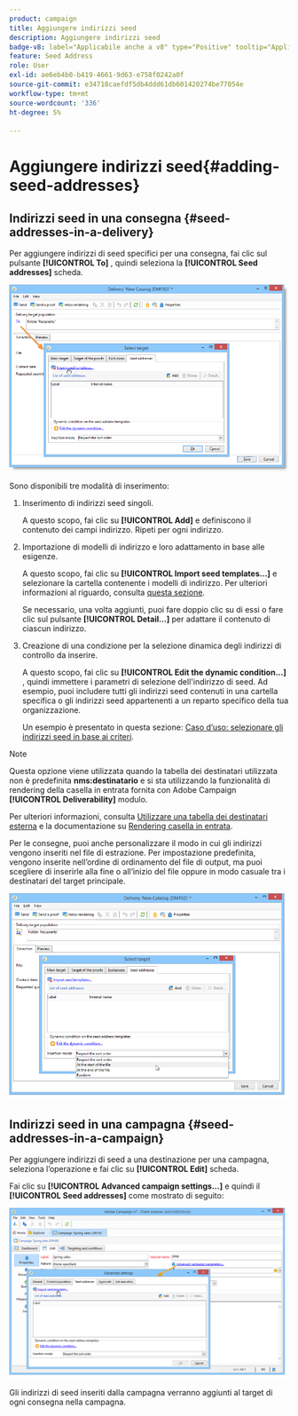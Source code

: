 ```yaml
---
product: campaign
title: Aggiungere indirizzi seed
description: Aggiungere indirizzi seed
badge-v8: label="Applicabile anche a v8" type="Positive" tooltip="Applicabile anche a Campaign v8"
feature: Seed Address
role: User
exl-id: ae6eb4b0-b419-4661-9d63-e758f0242a0f
source-git-commit: e34718caefdf5db4ddd61db601420274be77054e
workflow-type: tm+mt
source-wordcount: '336'
ht-degree: 5%

---
```


# Aggiungere indirizzi seed{#adding-seed-addresses}

## Indirizzi seed in una consegna {#seed-addresses-in-a-delivery}

Per aggiungere indirizzi di seed specifici per una consegna, fai clic sul pulsante **[!UICONTROL To]** , quindi seleziona la **[!UICONTROL Seed addresses]** scheda.

![](assets/s_ncs_user_edit_del_addresses_tab.png)

Sono disponibili tre modalità di inserimento:

1. Inserimento di indirizzi seed singoli.

   A questo scopo, fai clic su **[!UICONTROL Add]** e definiscono il contenuto dei campi indirizzo. Ripeti per ogni indirizzo.

1. Importazione di modelli di indirizzo e loro adattamento in base alle esigenze.

   A questo scopo, fai clic su **[!UICONTROL Import seed templates...]** e selezionare la cartella contenente i modelli di indirizzo. Per ulteriori informazioni al riguardo, consulta [questa sezione](creating-seed-addresses.md#creating-seed-address-templates).

   Se necessario, una volta aggiunti, puoi fare doppio clic su di essi o fare clic sul pulsante **[!UICONTROL Detail...]** per adattare il contenuto di ciascun indirizzo.

1. Creazione di una condizione per la selezione dinamica degli indirizzi di controllo da inserire.

   A questo scopo, fai clic su **[!UICONTROL Edit the dynamic condition...]** , quindi immettere i parametri di selezione dell&#39;indirizzo di seed. Ad esempio, puoi includere tutti gli indirizzi seed contenuti in una cartella specifica o gli indirizzi seed appartenenti a un reparto specifico della tua organizzazione.

   Un esempio è presentato in questa sezione: [Caso d’uso: selezionare gli indirizzi seed in base ai criteri](use-case-selecting-seed-addresses-on-criteria.md).

>[!NOTE]
>
>Questa opzione viene utilizzata quando la tabella dei destinatari utilizzata non è predefinita **nms:destinatario** e si sta utilizzando la funzionalità di rendering della casella in entrata fornita con Adobe Campaign **[!UICONTROL Deliverability]** modulo.
>
>Per ulteriori informazioni, consulta [Utilizzare una tabella dei destinatari esterna](using-an-external-recipient-table.md) e la documentazione su [Rendering casella in entrata](inbox-rendering.md).

Per le consegne, puoi anche personalizzare il modo in cui gli indirizzi vengono inseriti nel file di estrazione. Per impostazione predefinita, vengono inserite nell’ordine di ordinamento del file di output, ma puoi scegliere di inserirle alla fine o all’inizio del file oppure in modo casuale tra i destinatari del target principale.

![](assets/s_ncs_user_edit_del_addresses_sort.png)

## Indirizzi seed in una campagna {#seed-addresses-in-a-campaign}

Per aggiungere indirizzi di seed a una destinazione per una campagna, seleziona l’operazione e fai clic su **[!UICONTROL Edit]** scheda.

Fai clic su **[!UICONTROL Advanced campaign settings...]** e quindi il **[!UICONTROL Seed addresses]** come mostrato di seguito:

![](assets/s_ncs_user_edit_op_addresses_tab.png)

Gli indirizzi di seed inseriti dalla campagna verranno aggiunti al target di ogni consegna nella campagna.
